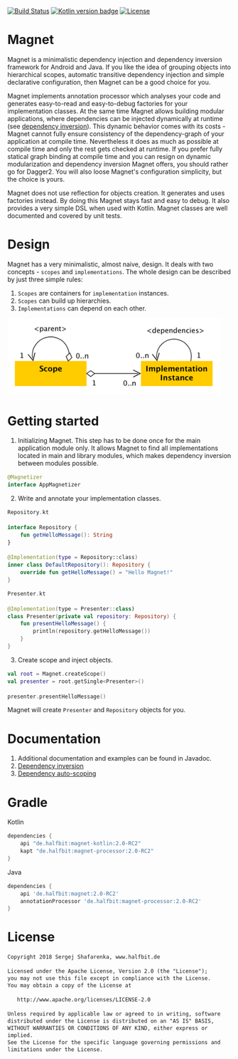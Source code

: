 [![Build Status](https://travis-ci.org/beworker/magnet.svg?branch=master)](https://travis-ci.org/beworker/magnet)
[![Kotlin version badge](https://img.shields.io/badge/kotlin-1.2.41-blue.svg)](http://kotlinlang.org/)
[![License](https://img.shields.io/badge/License-Apache%202.0-blue.svg)](http://www.apache.org/licenses/LICENSE-2.0)

# Magnet

Magnet is a minimalistic dependency injection and dependency inversion framework for Android and Java. If you like the idea of grouping objects into hierarchical scopes, automatic transitive dependency injection and simple declarative configuration, then Magnet can be a good choice for you.

Magnet implements annotation processor which analyses your code and generates easy-to-read and easy-to-debug factories for your implementation classes. At the same time Magnet allows building modular applications, where dependencies can be injected dynamically at runtime (see [dependency inversion][1]). This dynamic behavior comes with its costs - Magnet cannot fully ensure consistency of the dependency-graph of your application at compile time. Nevertheless it does as much as possible at compile time and only the rest gets checked at runtime. If you prefer fully statical graph binding at compile time and you can resign on dynamic modularization and dependency inversion Magnet offers, you should rather go for Dagger2. You will also loose Magnet's configuration simplicity, but the choice is yours.

Magnet does not use reflection for objects creation. It generates and uses factories instead. By doing this Magnet stays fast and easy to debug. It also provides a very simple DSL when used with Kotlin. Magnet classes are well documented and covered by unit tests.

# Design
Magnet has a very minimalistic, almost naive, design. It deals with two concepts - `scopes` and `implementations`. The whole design can be described by just three simple rules:

1. `Scopes` are containers for `implementation` instances.
2. `Scopes` can build up hierarchies.
3. `Implementations` can depend on each other.

<img src="documentation/images/design-diagram.png" width="480" />

# Getting started

1. Initializing Magnet. This step has to be done once for the main application module only. It allows Magnet to find all implementations located in main and library modules, which makes dependency inversion between modules possible.

```kotlin
@Magnetizer
interface AppMagnetizer
```

2. Write and annotate your implementation classes.

```kotlin
Repository.kt

interface Repository {
    fun getHelloMessage(): String
}

@Implementation(type = Repository::class)
inner class DefaultRepository(): Repository {
    override fun getHelloMessage() = "Hello Magnet!"
}
```

```kotlin
Presenter.kt

@Implementation(type = Presenter::class)
class Presenter(private val repository: Repository) {
    fun presentHelloMessage() {
        println(repository.getHelloMessage())
    }
}
```

3. Create scope and inject objects.

```kotlin
val root = Magnet.createScope()
val presenter = root.getSingle<Presenter>()

presenter.presentHelloMessage()
```

Magnet will create `Presenter` and `Repository` objects for you. 

# Documentation

1. Additional documentation and examples can be found in Javadoc.
2. [Dependency inversion][1]
3. [Dependency auto-scoping][2]

# Gradle

Kotlin
```gradle
dependencies {
    api "de.halfbit:magnet-kotlin:2.0-RC2"
    kapt "de.halfbit:magnet-processor:2.0-RC2"
}
```

Java
```gradle
dependencies {
    api 'de.halfbit:magnet:2.0-RC2'
    annotationProcessor 'de.halfbit:magnet-processor:2.0-RC2'
}
```

# License
```
Copyright 2018 Sergej Shafarenka, www.halfbit.de

Licensed under the Apache License, Version 2.0 (the "License");
you may not use this file except in compliance with the License.
You may obtain a copy of the License at

   http://www.apache.org/licenses/LICENSE-2.0

Unless required by applicable law or agreed to in writing, software
distributed under the License is distributed on an "AS IS" BASIS,
WITHOUT WARRANTIES OR CONDITIONS OF ANY KIND, either express or implied.
See the License for the specific language governing permissions and
limitations under the License.
```

[1]: https://github.com/beworker/magnet/wiki/Dependency-inversion
[2]: https://github.com/beworker/magnet/wiki/Dependency-auto-scoping
